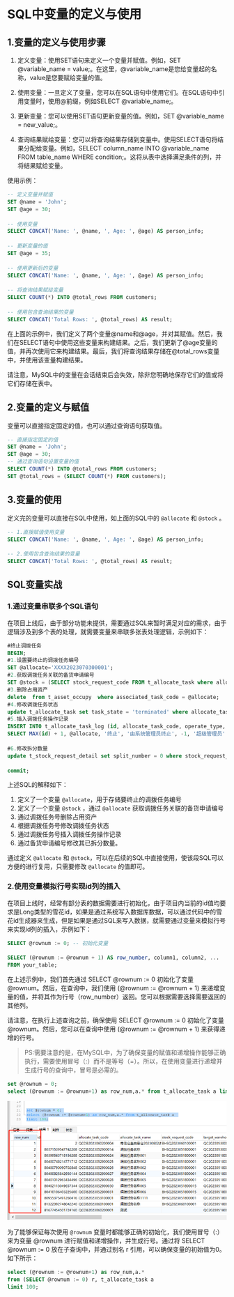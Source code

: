 # SQL中变量的定义与使用
## 1.变量的定义与使用步骤
1. 定义变量：使用SET语句来定义一个变量并赋值。例如，SET @variable_name = value;。在这里，@variable_name是您给变量起的名称，value是您要赋给变量的值。

2. 使用变量：一旦定义了变量，您可以在SQL语句中使用它们。在SQL语句中引用变量时，使用@前缀，例如SELECT @variable_name;。

3. 更新变量：您可以使用SET语句更新变量的值。例如，SET @variable_name = new_value;。

4. 查询结果赋给变量：您可以将查询结果存储到变量中。使用SELECT语句将结果分配给变量。例如，SELECT column_name INTO @variable_name FROM table_name WHERE condition;。这将从表中选择满足条件的列，并将结果赋给变量。

使用示例：
```sql
-- 定义变量并赋值
SET @name = 'John';
SET @age = 30;

-- 使用变量
SELECT CONCAT('Name: ', @name, ', Age: ', @age) AS person_info;

-- 更新变量的值
SET @age = 35;

-- 使用更新后的变量
SELECT CONCAT('Name: ', @name, ', Age: ', @age) AS person_info;

-- 将查询结果赋给变量
SELECT COUNT(*) INTO @total_rows FROM customers;

-- 使用包含查询结果的变量
SELECT CONCAT('Total Rows: ', @total_rows) AS result;
```
在上面的示例中，我们定义了两个变量@name和@age，并对其赋值。然后，我们在SELECT语句中使用这些变量来构建结果。之后，我们更新了@age变量的值，并再次使用它来构建结果。最后，我们将查询结果存储在@total_rows变量中，并使用该变量构建结果。

请注意，MySQL中的变量在会话结束后会失效，除非您明确地保存它们的值或将它们存储在表中。

## 2.变量的定义与赋值
变量可以直接指定固定的值，也可以通过查询语句获取值。
```sql
-- 直接指定固定的值
SET @name = 'John';
SET @age = 30;
-- 通过查询语句设置变量的值
SELECT COUNT(*) INTO @total_rows FROM customers;
SET @total_rows = (SELECT COUNT(*) FROM customers);

```

## 3.变量的使用
定义完的变量可以直接在SQL中使用，如上面的SQL中的 `@allocate` 和 `@stock` 。
```sql
-- 1.直接赋值使用变量
SELECT CONCAT('Name: ', @name, ', Age: ', @age) AS person_info;

-- 2.使用包含查询结果的变量
SELECT CONCAT('Total Rows: ', @total_rows) AS result;
```

## SQL变量实战
### 1.通过变量串联多个SQL语句
在项目上线后，由于部分功能未提供，需要通过SQL来暂时满足对应的需求，由于逻辑涉及到多个表的处理，就需要变量来串联多张表处理逻辑，示例如下：

```sql
#终止调拨任务
BEGIN;
#1.设置要终止的调拨任务编号
SET @allocate='XXXX2023070300001';
#2.获取调拨任务关联的备货申请编号
SET @stock = (SELECT stock_request_code FROM t_allocate_task where allocate_task_code = @allocate);
#3.删除占用资产
delete  from t_asset_occupy  where associated_task_code = @allocate;
#4.修改调拨任务状态
update t_allocate_task set task_state = 'terminated' where allocate_task_code = @allocate;
#5.插入调拨任务操作记录
INSERT INTO t_allocate_task_log (id, allocate_task_code, operate_type, operate_content, create_user_id, create_user_name)
SELECT MAX(id) + 1, @allocate, '终止', '由系统管理员终止', -1, '超级管理员' FROM t_allocate_task_log;

#6.修改拆分数量 
update t_stock_request_detail set split_number = 0 where stock_request_code = @stock;

commit;
```
上述SQL的解释如下：
1. 定义了一个变量 `@allocate`，用于存储要终止的调拨任务编号
2. 定义了一个变量 `@stock` ，通过 `@allocate` 获取调拨任务关联的备货申请编号
3. 通过调拨任务号删除占用资产
4. 根据调拨任务号修改调拨任务状态
5. 通过调拨任务号插入调拨任务操作记录
6. 通过备货申请编号修改其已拆分数量。

通过定义 `@allocate` 和 `@stock`，可以在后续的SQL中直接使用，使该段SQL可以方便的进行复用，只需要修改 `@allocate` 的值即可。

### 2.使用变量模拟行号实现id列的插入

在项目上线时，经常有部分表的数据需要进行初始化，由于项目内当前的id值均要求是Long类型的雪花id，如果是通过系统写入数据库数据，可以通过代码中的雪花id生成器来生成，但是如果是通过SQL来写入数据，就需要通过变量来模拟行号来实现id列的插入，示例如下：

```sql
SELECT @rownum := 0; -- 初始化变量

SELECT (@rownum := @rownum + 1) AS row_number, column1, column2, ...
FROM your_table;

```
在上述示例中，我们首先通过 SELECT @rownum := 0 初始化了变量 @rownum。然后，在查询中，我们使用 (@rownum := @rownum + 1) 来递增变量的值，并将其作为行号（row_number）返回。您可以根据需要选择需要返回的其他列。

请注意，在执行上述查询之前，确保使用 SELECT @rownum := 0 初始化了变量 @rownum。然后，您可以在查询中使用 (@rownum := @rownum + 1) 来获得递增的行号。

> PS:需要注意的是，在MySQL中，为了确保变量的赋值和递增操作能够正确执行，需要使用冒号（:）而不是等号（=）。所以，在使用变量进行递增并生成行号的查询中，冒号是必需的。

```sql
set @rownum = 0;
select (@rownum := @rownum+1) as row_num,a.* from t_allocate_task a limit 100;
```
![Alt text](./图片/1688366488902.jpg)

为了能够保证每次使用 `@rownum` 变量时都能够正确的初始化，我们使用冒号（:）来为变量 @rownum 进行赋值和递增操作，并生成行号。通过将 SELECT @rownum := 0 放在子查询中，并通过别名 r 引用，可以确保变量的初始值为0。
如下所示：
```sql
select (@rownum := @rownum+1) as row_num,a.* 
from (SELECT @rownum := 0) r, t_allocate_task a
limit 100;
```

